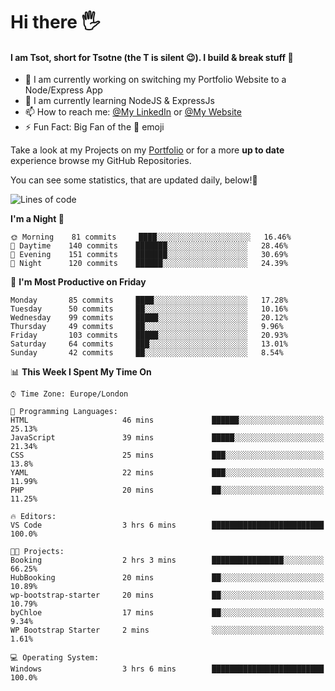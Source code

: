 # Hi there :raised_hand_with_fingers_splayed:
#### I am Tsot, short for Tsotne (the T is silent :wink:). I build & break stuff :space_invader:
- :telescope: I am currently working on switching my Portfolio Website to a Node/Express App
- :seedling: I am currently learning NodeJS & ExpressJs
- :mailbox: How to reach me: [@My LinkedIn](https://www.linkedin.com/in/tsotne-gvadzabia/) or [@My Website](https://tsotnegvadzabia.me/contact)
- :zap: Fun Fact: Big Fan of the :space_invader: emoji

Take a look at my Projects on my [Portfolio](https://tsotnegvadzabia.me/) or for a more **up to date** experience browse my GitHub Repositories.

You can see some statistics, that are updated daily, below!:space_invader:
<!--START_SECTION:waka-->
![Lines of code](https://img.shields.io/badge/From%20Hello%20World%20I%27ve%20Written-1.3%20million%20lines%20of%20code-blue)

**I'm a Night 🦉** 

```text
🌞 Morning    81 commits     ████░░░░░░░░░░░░░░░░░░░░░   16.46% 
🌆 Daytime    140 commits    ███████░░░░░░░░░░░░░░░░░░   28.46% 
🌃 Evening    151 commits    ███████░░░░░░░░░░░░░░░░░░   30.69% 
🌙 Night      120 commits    ██████░░░░░░░░░░░░░░░░░░░   24.39%

```
📅 **I'm Most Productive on Friday** 

```text
Monday       85 commits     ████░░░░░░░░░░░░░░░░░░░░░   17.28% 
Tuesday      50 commits     ██░░░░░░░░░░░░░░░░░░░░░░░   10.16% 
Wednesday    99 commits     █████░░░░░░░░░░░░░░░░░░░░   20.12% 
Thursday     49 commits     ██░░░░░░░░░░░░░░░░░░░░░░░   9.96% 
Friday       103 commits    █████░░░░░░░░░░░░░░░░░░░░   20.93% 
Saturday     64 commits     ███░░░░░░░░░░░░░░░░░░░░░░   13.01% 
Sunday       42 commits     ██░░░░░░░░░░░░░░░░░░░░░░░   8.54%

```


📊 **This Week I Spent My Time On** 

```text
⌚︎ Time Zone: Europe/London

💬 Programming Languages: 
HTML                     46 mins             ██████░░░░░░░░░░░░░░░░░░░   25.13% 
JavaScript               39 mins             █████░░░░░░░░░░░░░░░░░░░░   21.34% 
CSS                      25 mins             ███░░░░░░░░░░░░░░░░░░░░░░   13.8% 
YAML                     22 mins             ███░░░░░░░░░░░░░░░░░░░░░░   11.99% 
PHP                      20 mins             ██░░░░░░░░░░░░░░░░░░░░░░░   11.25%

🔥 Editors: 
VS Code                  3 hrs 6 mins        █████████████████████████   100.0%

🐱‍💻 Projects: 
Booking                  2 hrs 3 mins        ████████████████░░░░░░░░░   66.25% 
HubBooking               20 mins             ██░░░░░░░░░░░░░░░░░░░░░░░   10.89% 
wp-bootstrap-starter     20 mins             ██░░░░░░░░░░░░░░░░░░░░░░░   10.79% 
byChloe                  17 mins             ██░░░░░░░░░░░░░░░░░░░░░░░   9.34% 
WP Bootstrap Starter     2 mins              ░░░░░░░░░░░░░░░░░░░░░░░░░   1.61%

💻 Operating System: 
Windows                  3 hrs 6 mins        █████████████████████████   100.0%

```


<!--END_SECTION:waka-->
